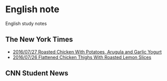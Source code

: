 # English note

English study notes

## The New York Times

* [2016/07/27 Roasted Chicken With Potatoes, Arugula and Garlic Yogurt](20160727.md)
* [2016/07/26 Flattened Chicken Thighs With Roasted Lemon Slices](20160726.md)

## CNN Student News
